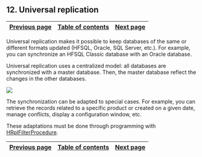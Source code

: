
## 12. Universal replication
			

| [Previous page](../Concepts_WD/1410087060.md) | [Table of contents](../Concepts_WD/1410087098.md) | [Next page](../Concepts_WD/1410087062.md) |
| --- | --- | --- |



<a name="NOTE1"></a>
<a name="NOTE1_1"></a>
Universal replication makes it possible to keep databases of the same or different formats updated (HFSQL, Oracle, SQL Server, etc.). For example, you can synchronize an HFSQL Classic database with an Oracle database.

Universal replication uses a centralized model: all databases are synchronized with a master database. Then, the master database reflect the changes in the other databases.

![](https://doc.pcsoft.fr/en-US/images/image.awp?langid=3&name=Replication_Bdd.gif)


The synchronization can be adapted to special cases. For example, you can retrieve the records related to a specific product or created on a given date, manage conflicts, display a configuration window, etc.

These adaptations must be done through programming with [HRplFilterProcedure](../WDLang4/3044300.md).

| [Previous page](../Concepts_WD/1410087060.md) | [Table of contents](../Concepts_WD/1410087098.md) | [Next page](../Concepts_WD/1410087062.md) |
| --- | --- | --- |




